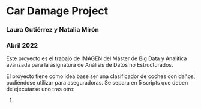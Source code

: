 # Car Damage Project

### Laura Gutiérrez y Natalia Mirón
### Abril 2022

Este proyecto es el trabajo de IMAGEN del Máster de Big Data y Analítica avanzada para la asignatura de Análisis de Datos no Estructurados.

El proyecto tiene como idea base ser una clasificador de coches con daños, pudiéndose utilizar para aseguradoras.
Se separa en 5 scripts que deben de ejecutarse uno tras otro:

  1. 



